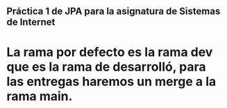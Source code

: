 ## Práctica 1 de JPA para la asignatura de Sistemas de Internet

# La rama por defecto es la rama **dev** que es la rama de desarrolló, para las entregas haremos un merge a la rama main.

